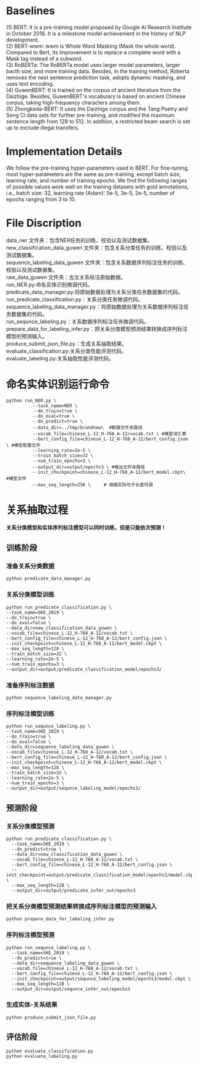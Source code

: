 # Baselines  
(1) BERT: It is a pre-training model proposed by Google AI Research Institute in October 2018. It is a milestone model achievement in the history of NLP development.  
(2) BERT-wwm: wwm is Whole Word Masking (Mask the whole word). Compared to Bert, its improvement is to replace a complete word with a Mask tag instead of a subword.  
(3) RoBERTa: The RoBERTa model uses larger model parameters, larger bacth size, and more training data. Besides, in the training method, Roberta removes the next sentence prediction task, adopts dynamic masking, and uses text encoding.  
(4) GuwenBERT: It is trained on the corpus of ancient literature from the Daizhige. Besides, GuwenBERT's vocabulary is based on ancient Chinese corpus, taking high-frequency characters among them.  
(5) Zhongkeda-BERT: It uses the Daizhige corpus and the Tang Poetry and Song Ci data sets for further pre-training, and modified the maximum sentence length from 128 to 512. In addition, a restricted beam search is set up to exclude illegal transfers.  

# Implementation Details   
We follow the pre-training hyper-parameters used in BERT. For fine-tuning, most hyper-parameters are the same as pre-training, except batch size, learning rate, and number of training epochs. We find the following ranges of possible values work well on the training datasets with gold annotations, i.e., batch size: 32, learning rate (Adam): 5e-5, 3e-5, 2e-5, number of epochs ranging from 3 to 10.   

# File Discription  
data_ner 文件夹：包含NER任务的训练、校验以及测试数据集。  
new_classification_data_guwen 文件夹：包含关系分类任务的训练、校验以及测试数据集。  
sequence_labeling_data_guwen 文件夹：包含关系数据序列标注任务的训练、校验以及测试数据集。  
raw_data_guwen 文件夹：古文关系标注原始数据。  
run_NER.py:命名实体识别微调代码。  
predicate_data_manager.py:将原始数据处理为关系分类任务数据集的代码。  
run_predicate_classification.py：关系分类任务微调代码。  
sequence_labeling_data_manager.py：将原始数据处理为关系数据序列标注任务数据集的代码。  
run_sequnce_labeling.py：关系数据序列标注任务微调代码。  
prepare_data_for_labeling_infer.py：把关系分类模型预测结果转换成序列标注模型的预测输入。  
produce_submit_json_file.py：生成关系抽取结果。  
evaluate_classification.py:关系分类性能评测代码。  
evaluate_labeling.py:关系抽取性能评测代码。  

# 命名实体识别运行命令  
```
python run_NER.py \
          --task_name=NER \
          --do_train=true \
          --do_eval=true \
          --do_predict=true \
          --data_dir=../tmp/brandnew\  #数据文件夹路径
          --vocab_file=chinese_L-12_H-768_A-12/vocab.txt \ #模型词汇表
          --bert_config_file=chinese_L-12_H-768_A-12/bert_config.json \ #模型配置文件
          --learning_rate=2e-5 \
          --train_batch_size=32 \
          --num_train_epochs=3 \
          --output_dir=output/epochs3 \ #输出文件夹路径
          --init_checkpoint=chinese_L-12_H-768_A-12/bert_model.ckpt\  #模型文件
          --max_seq_length=256 \     # 根据实际句子长度可调
```
# 关系抽取过程

**关系分类模型和实体序列标注模型可以同时训练，但是只能依次预测！**  

## 训练阶段  

### 准备关系分类数据  
```
python predicate_data_manager.py
```

### 关系分类模型训练  
```
python run_predicate_classification.py \
--task_name=SKE_2019 \
--do_train=true \
--do_eval=false \
--data_dir=new_classification_data_guwen \
--vocab_file=chinese_L-12_H-768_A-12/vocab.txt \
--bert_config_file=chinese_L-12_H-768_A-12/bert_config.json \
--init_checkpoint=chinese_L-12_H-768_A-12/bert_model.ckpt \
--max_seq_length=128 \
--train_batch_size=32 \
--learning_rate=2e-5 \
--num_train_epochs=3 \
--output_dir=output/predicate_classification_model/epochs3/
```

### 准备序列标注数据  
```
python sequence_labeling_data_manager.py
```

### 序列标注模型训练  
```
python run_sequnce_labeling.py \
--task_name=SKE_2019 \
--do_train=true \
--do_eval=false \
--data_dir=sequence_labeling_data_guwen \
--vocab_file=chinese_L-12_H-768_A-12/vocab.txt \
--bert_config_file=chinese_L-12_H-768_A-12/bert_config.json \
--init_checkpoint=chinese_L-12_H-768_A-12/bert_model.ckpt \
--max_seq_length=128 \
--train_batch_size=32 \
--learning_rate=2e-5 \
--num_train_epochs=3 \
--output_dir=output/sequnce_labeling_model/epochs3/
```

## 预测阶段

### 关系分类模型预测
```
python run_predicate_classification.py \
  --task_name=SKE_2019 \
  --do_predict=true \
  --data_dir=new_classification_data_guwen \
  --vocab_file=chinese_L-12_H-768_A-12/vocab.txt \
  --bert_config_file=chinese_L-12_H-768_A-12/bert_config.json \
  --init_checkpoint=output/predicate_classification_model/epochs3/model.ckpt \
  --max_seq_length=128 \
  --output_dir=output/predicate_infer_out/epochs3
 ```

### 把关系分类模型预测结果转换成序列标注模型的预测输入
```
python prepare_data_for_labeling_infer.py
```

### 序列标注模型预测
```
python run_sequnce_labeling.py \
  --task_name=SKE_2019 \
  --do_predict=true \
  --data_dir=sequence_labeling_data_guwen \
  --vocab_file=chinese_L-12_H-768_A-12/vocab.txt \
  --bert_config_file=chinese_L-12_H-768_A-12/bert_config.json \
  --init_checkpoint=output/sequnce_labeling_model/epochs3/model.ckpt \
  --max_seq_length=128 \
  --output_dir=output/sequnce_infer_out/epochs3
 ```

### 生成实体-关系结果
```
python produce_submit_json_file.py
```

## 评估阶段
```
python evaluate_classification.py
python evaluate_labeling.py
```
